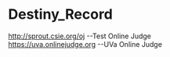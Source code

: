 # Destiny_Record

http://sprout.csie.org/oj --Test Online Judge  
https://uva.onlinejudge.org --UVa Online Judge
